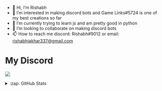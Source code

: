- 👋 Hi, I’m Rishabh
- 👀 I’m interested in making discord bots and Game Links#5724 is one of my best creations so far
- 🌱 I’m currently trying to learn js and am pretty good in python 
- 💞️ I’m looking to collaborate on making discord bots
- 📫 How to reach me discord: Rishabh#9012 or email: rishabhjakhar337@gmail.com

# My Discord
[![](https://discord.c99.nl/widget/theme-4/713056818972066140.png)](https://discord.gg/zPmc6wV)

<details>
  <summary>:zap: GitHub Stats</summary>
  <br>
  <img align="left" alt="Rishabh4Jakhar's GitHub Stats" src="https://github-readme-stats.vercel.app/api?username=Rishabh4Jakhar&show_icons=true&hide_border=true&theme=radical&count_private=true)
" />

</details>

